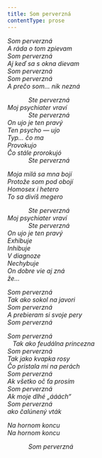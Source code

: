 ```yaml
---
title: Som perverzná
contentType: prose
---
```


<section>

_Som perverzná  
A ráda o tom zpievam  
Som perverzná  
Aj keď sa s okna dievam  
Som perverzná  
Som perverzná  
A prečo som… nik nezná_

            _Ste perverzná  
Moj psychiater vraví  
            Ste perverzná  
On ujo je ten pravý  
Ten psycho — ujo  
Typ… čo ma  
Provokujo  
Čo stále prorokujó  
            Ste perverzná_

_Moja milá sa mna bojí  
Protože som pod obojí  
Homosex i hetero  
To sa divíš megero_

            _Ste perverzná  
Moj psychiater vraví  
            Ste perverzná  
On ujo je ten pravý  
Exhibuje  
Inhibuje  
V diagnoze  
Nechybuje  
On dobre vie aj zná  
že…_

_Som perverzná  
Tak ako sokol na javori  
Som perverzná  
A prebieram si svoje pery  
Som perverzná_

_Som perverzná  
   Tak ako feudálna princezna  
Som perverzná  
Tak jako kvapka rosy  
Čo pristala mi na perách  
Som perverzná  
Ak všetko oč ťa prosím  
Som perverzná  
Ak moje dlhé „ááách“  
Som perverzná  
ako čalúnený vták_

_Na hornom koncu  
Na hornom koncu_

            _Som perverzná_

</section>
